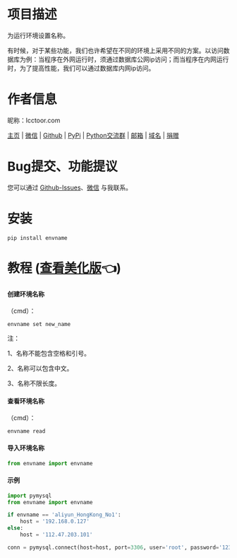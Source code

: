# 项目描述

为运行环境设置名称。

有时候，对于某些功能，我们也许希望在不同的环境上采用不同的方案。以访问数据库为例：当程序在外网运行时，须通过数据库公网ip访问；而当程序在内网运行时，为了提高性能，我们可以通过数据库内网ip访问。

# 作者信息

昵称：lcctoor.com

[主页](https://lcctoor.github.io/arts/) \| [微信](https://lcctoor.github.io/arts/arts/static/static-files/WeChatQRC.jpg) \| [Github](https://github.com/lcctoor) \| [PyPi](https://pypi.org/user/lcctoor) \| [Python交流群](https://lcctoor.github.io/arts/arts/static/static-files/PythonWeChatGroupQRC.jpg) \| [邮箱](mailto:lcctoor@outlook.com) \| [域名](http://lcctoor.com) \| [捐赠](https://lcctoor.github.io/arts/arts/static/static-files/DonationQRC-0rmb.jpg)

# Bug提交、功能提议

您可以通过 [Github-Issues](https://github.com/lcctoor/arts/issues)、[微信](https://lcctoor.github.io/arts/arts/static/static-files/WeChatQRC.jpg) 与我联系。

# 安装

```
pip install envname
```

# 教程 ([查看美化版](https://lcctoor.github.io/arts/?pk=envname)👈)

#### 创建环境名称

（cmd）：

```
envname set new_name
```

注：

1、名称不能包含空格和引号。

2、名称可以包含中文。

3、名称不限长度。

#### 查看环境名称

（cmd）：

```
envname read
```

#### 导入环境名称

```python
from envname import envname
```

#### 示例

```python
import pymysql
from envname import envname

if envname == 'aliyun_HongKong_No1':
    host = '192.168.0.127'
else:
    host = '112.47.203.101'

conn = pymysql.connect(host=host, port=3306, user='root', password='123456789')
```
